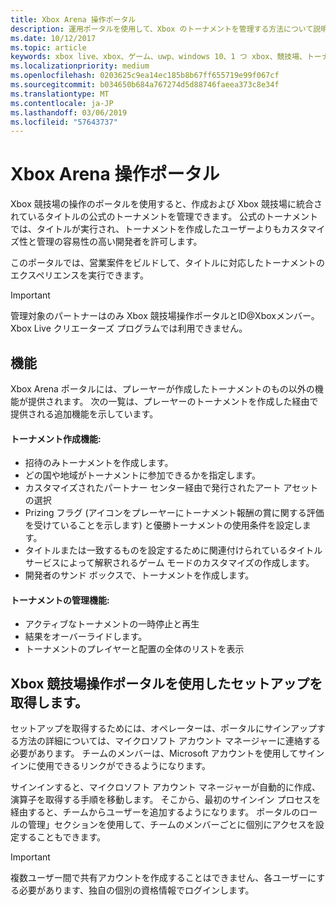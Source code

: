 ```yaml
---
title: Xbox Arena 操作ポータル
description: 運用ポータルを使用して、Xbox のトーナメントを管理する方法について説明します。
ms.date: 10/12/2017
ms.topic: article
keywords: xbox live、xbox、ゲーム、uwp、windows 10、1 つ xbox、競技場、トーナメント、操作、ポータル
ms.localizationpriority: medium
ms.openlocfilehash: 0203625c9ea14ec185b8b67ff655719e99f067cf
ms.sourcegitcommit: b034650b684a767274d5d88746faeea373c8e34f
ms.translationtype: MT
ms.contentlocale: ja-JP
ms.lasthandoff: 03/06/2019
ms.locfileid: "57643737"
---
```

# <a name="xbox-arena-operations-portal"></a>Xbox Arena 操作ポータル



Xbox 競技場の操作のポータルを使用すると、作成および Xbox 競技場に統合されているタイトルの公式のトーナメントを管理できます。 公式のトーナメントでは、タイトルが実行され、トーナメントを作成したユーザーよりもカスタマイズ性と管理の容易性の高い開発者を許可します。

このポータルでは、営業案件をビルドして、タイトルに対応したトーナメントのエクスペリエンスを実行できます。

> [!IMPORTANT]  
> 管理対象のパートナーはのみ Xbox 競技場操作ポータルとID@Xboxメンバー。 Xbox Live クリエーターズ プログラムでは利用できません。

## <a name="features"></a>機能

Xbox Arena ポータルには、プレーヤーが作成したトーナメントのもの以外の機能が提供されます。 次の一覧は、プレーヤーのトーナメントを作成した経由で提供される追加機能を示しています。

#### <a name="tournament-creation-features"></a>トーナメント作成機能:

* 招待のみトーナメントを作成します。
* どの国や地域がトーナメントに参加できるかを指定します。
* カスタマイズされたパートナー センター経由で発行されたアート アセットの選択
* Prizing フラグ (アイコンをプレーヤーにトーナメント報酬の賞に関する評価を受けていることを示します) と優勝トーナメントの使用条件を設定します。
* タイトルまたは一致するものを設定するために関連付けられているタイトル サービスによって解釈されるゲーム モードのカスタマイズの作成します。
* 開発者のサンド ボックスで、トーナメントを作成します。

#### <a name="tournament-management-features"></a>トーナメントの管理機能:

* アクティブなトーナメントの一時停止と再生
* 結果をオーバーライドします。
* トーナメントのプレイヤーと配置の全体のリストを表示

## <a name="get-setup-with-the-xbox-arena-operations-portal"></a>Xbox 競技場操作ポータルを使用したセットアップを取得します。

セットアップを取得するためには、オペレーターは、ポータルにサインアップする方法の詳細については、マイクロソフト アカウント マネージャーに連絡する必要があります。 チームのメンバーは、Microsoft アカウントを使用してサインインに使用できるリンクができるようになります。

サインインすると、マイクロソフト アカウント マネージャーが自動的に作成、演算子を取得する手順を移動します。 そこから、最初のサインイン プロセスを経由すると、チームからユーザーを追加するようになります。 ポータルのロールの管理」セクションを使用して、チームのメンバーごとに個別にアクセスを設定することもできます。

> [!IMPORTANT]  
> 複数ユーザー間で共有アカウントを作成することはできません、各ユーザーにする必要があります、独自の個別の資格情報でログインします。
